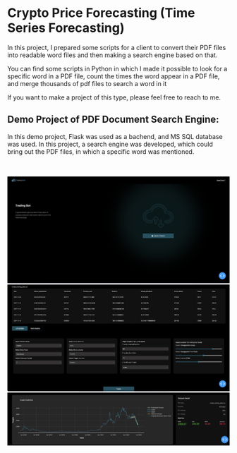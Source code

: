 # Crypto Price Forecasting (Time Series Forecasting)

<p> In this project, I prepared some scripts for a client to convert their PDF files into readable word files and then making a search engine based on that. </p>

<p> You can find some scripts in Python in which I made it possible to look for a specific word in a PDF file, count the times the word appear in a PDF file, and merge thousands of pdf files to search a word in it </p>

<p> If you want to make a project of this type, please feel free to reach to me. </p>

## Demo Project of PDF Document Search Engine:

<p>In this demo project, Flask was used as a bachend, and MS SQL database was used. In this project, a search engine was developed, which could bring out the PDF files, in which a specific word was mentioned. </p>

<br />
<br />

<img src="https://github.com/waleedjmm/crypto-price-forecasting/blob/main/1.png" />
<br />

<img src="https://github.com/waleedjmm/crypto-price-forecasting/blob/main/2.png" />
<br />

<img src="https://github.com/waleedjmm/crypto-price-forecasting/blob/main/3.png" />
